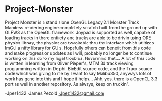 # Project-Monster
Project Monster is a stand alone OpenGL Legacy 2.1 Monster Truck Mandess rendering engine completely scratch built from the ground up with GLFW3 as the OpenGL framework, Joypad is supported as well, capable of loading tracks in there entirety and trucks are able to be drivin using ODE physics library, the physics are tweakable thru the interface which utiltizes ImGui a nifty library for GUIs. Hopefully others can benefit from this code and make progress or updates as I will, probably no longer be to continue working on this do to my legal troubles. Nevermind that.... A lot of this code is written in learning from Oliver Pieper's, MTM 3d track viewing programming written in Delphi. BinEdit source code, and the Traxx source code which was giving to me by I want to say Malibu350, anyways lots of work has gone into this and I hope it helps... Ahh, yes. there is a OpenGL 3.3 port as well in another repository. As always, keep on truckin'.

-Jpez1432
-James Pezold
-Jpez1432@gmail.com
